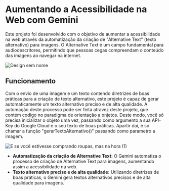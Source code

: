 # Aumentando a Acessibilidade na Web com Gemini

Este projeto foi desenvolvido com o objetivo de aumentar a acessibilidade na web através da automatização da criação de "Alternative Text" (texto alternativo) para imagens. O Alternative Text é um campo fundamental para audiodescritores, permitindo que pessoas cegas compreendam o conteúdo das imagens ao navegar na internet.
 
![Design sem nome](https://github.com/Fernandoakafox/transformToAlternativeText/assets/124198375/e889b03e-86cd-4b2c-b698-638e01b4664d)

## Funcionamento
Com o envio de uma imagem e um texto contendo diretrizes de boas práticas para a criação de texto alternativo, este projeto é capaz de gerar automaticamente um texto alternativo preciso e de alta qualidade. A automação deste processo pode ser feita atravez deste projeto, que contém codigo no paradigma de orientação a onjetos. Deste modo, você só precisa inicializar o objeto uma vez, passando como argumento a sua API-Key do Google Cloud e o seu texto de boas práticas. Apartir dai, é só chamar a função "gerarTextoAlternativo()" passando como parametro a imagem.

![E se você estivesse comprando roupas, mas na hora (1)](https://github.com/Fernandoakafox/transformToAlternativeText/assets/124198375/f4b549c2-10e2-45bb-a034-fac0c44fde2a)


- **Automatização da criação de Alternative Text:** O Gemini automatiza o processo de criação de Alternative Text para imagens, aumentando assim a acessibilidade na web.
- **Texto alternativo preciso e de alta qualidade:** Utilizando diretrizes de boas práticas, o Gemini gera textos alternativos precisos e de alta qualidade para imagens.

